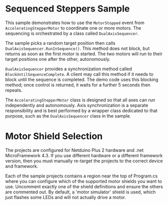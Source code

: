 Sequenced Steppers Sample
=========================

This sample demonstrates how to use the `MotorStopped` event from `AcceleratingStepperMotor` to coordinate one or more motors. The sequencing is orchestrated by a class called `DualAxisSequencer`.

The sample picks a random target position then calls `DualAxisSequencer.RunInSequence()`. This method does not block, but returns as soon as the first motor is started. The two motors will run to their target positions one after the other, autonomously.

`DualAxisSequencer` provides a synchronization method called `BlockUntilSequenceComplete`. A client may call this method if it needs to block until the sequence is completed. The demo code uses this blocking method; once control is returned, it waits for a further 5 seconds then repeats.

The `AcceleratingStepperMotor` class is designed so that all axes can run independently and autonomously. Axis synchronization is a separate responsibility and is best performed by a wrapper class dedicated to that purpose, such as the `DualAxisSequencer` class in the sample.

Motor Shield Selection
======================

The projects are configured for Netduino Plus 2 hardware and .net MicroFramework 4.3.
If you use different hardware or a different framework version,
then you must manually re-target the projects to the correct device and framework.  

Each of the sample projects contains a region near the top of Program.cs where you can 
configure which of the supported motor shields you want to use. Uncomment exactly one of
the shield definitions and ensure the others are commented out. By default, a 'motor simulator' 
shield is used, which just flashes some LEDs and will not actually drive a motor.
